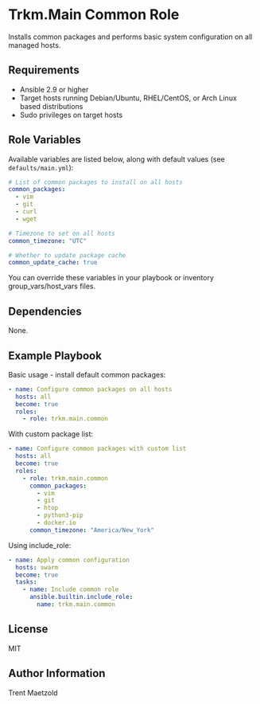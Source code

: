 Trkm.Main Common Role
========================

Installs common packages and performs basic system configuration on all managed hosts.

Requirements
------------

- Ansible 2.9 or higher
- Target hosts running Debian/Ubuntu, RHEL/CentOS, or Arch Linux based distributions
- Sudo privileges on target hosts

Role Variables
--------------

Available variables are listed below, along with default values (see `defaults/main.yml`):

```yaml
# List of common packages to install on all hosts
common_packages:
  - vim
  - git
  - curl
  - wget

# Timezone to set on all hosts
common_timezone: "UTC"

# Whether to update package cache
common_update_cache: true
```

You can override these variables in your playbook or inventory group_vars/host_vars files.

Dependencies
------------

None.

Example Playbook
----------------

Basic usage - install default common packages:

```yaml
- name: Configure common packages on all hosts
  hosts: all
  become: true
  roles:
    - role: trkm.main.common
```

With custom package list:

```yaml
- name: Configure common packages with custom list
  hosts: all
  become: true
  roles:
    - role: trkm.main.common
      common_packages:
        - vim
        - git
        - htop
        - python3-pip
        - docker.io
      common_timezone: "America/New_York"
```

Using include_role:

```yaml
- name: Apply common configuration
  hosts: swarm
  become: true
  tasks:
    - name: Include common role
      ansible.builtin.include_role:
        name: trkm.main.common
```

License
-------

MIT

Author Information
------------------

Trent Maetzold
